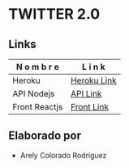 # TWITTER 2.0

## Links

| N o m b r e | L i n k|
| ------------- | ------------- |
| Heroku | [Heroku Link](https://app-twitter2.herokuapp.com/ "Heroku Link")  |
| API Nodejs | [API Link](https://github.com/arlycr20/api-twitter2.0.git "API Link") |
| Front Reactjs| [Front Link](https://github.com/arlycr20/twitter2.0-mongo.git "Front Link")  |



## Elaborado por

- Arely Colorado Rodríguez
